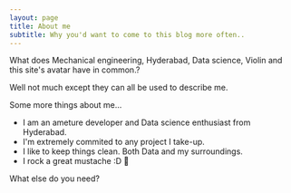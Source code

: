 ```yaml
---
layout: page
title: About me
subtitle: Why you'd want to come to this blog more often..
---
```


What does Mechanical engineering, Hyderabad, Data science, Violin and this site's avatar have in common.?

Well not much except they can all be used to describe me.

Some more things about me...

- I am an ameture developer and Data science enthusiast from Hyderabad.
- I'm extremely commited to any project I take-up.
- I like to keep things clean. Both Data and my surroundings.
- I rock a great mustache :D :man:


What else do you need?


<!-- TODO D3 about abiliies  -->
